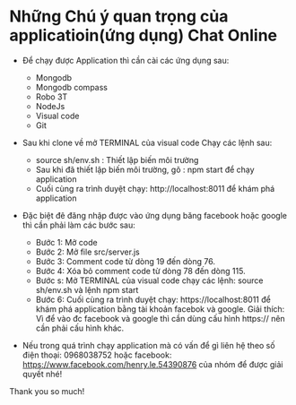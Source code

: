 
# Những Chú ý quan trọng của applicatioin(ứng dụng) Chat Online


+ Để chạy được Application thì cần cài các ứng dụng sau:
  - Mongodb
  - Mongodb compass
  - Robo 3T
  - NodeJs
  - Visual code
  - Git
 
+ Sau khi clone về mở TERMINAL của visual code Chạy các lệnh sau:
  - source sh/env.sh : Thiết lập biến môi trường
  - Sau khi đã thiết lập biến môi trường, gõ : npm start để chạy application
  - Cuối cùng ra trình duyệt chạy: http://localhost:8011 để khám phá application


+ Đặc biệt đê đăng nhập được vào ứng dụng băng facebook hoặc google thì cần phải làm các bước sau: 
  - Bước 1: Mở code
  - Bước 2: Mở file src/server.js
  - Bước 3: Comment code từ dòng 19 đến dòng 76.
  - Bước 4: Xóa bỏ comment code từ dòng 78 đến dòng 115.
  - Bước s: Mở  TERMINAL của visual code chạy các lệnh: source sh/env.sh và lệnh npm start
  - Bước 6: Cuối cùng ra trình duyệt chạy: https://localhost:8011 để khám phá application bằng tài khoản            facebok và google.
  Giải thích: Vì để vào đc facebook và google thì cần dùng cấu hình https:// nên cần phải cấu hình khác.

+ Nếu trong quá trình chạy application mà có vấn để gì liên hệ theo số điện thoại: 0968038752
    hoặc facebook: https://www.facebook.com/henry.le.54390876 của nhóm để được giải quyết nhé!
    

    
Thank you so much!
